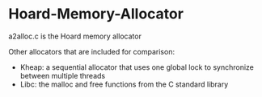 # Hoard-Memory-Allocator
a2alloc.c is the Hoard memory allocator

Other allocators that are included for comparison:  
* Kheap: a sequential allocator that uses one global lock to synchronize between multiple threads  
* Libc: the malloc and free functions from the C standard library
